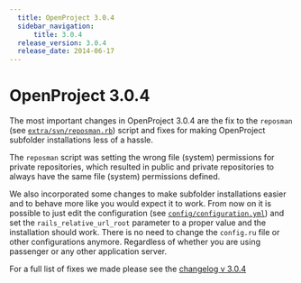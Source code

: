 ```yaml
---
  title: OpenProject 3.0.4
  sidebar_navigation:
      title: 3.0.4
  release_version: 3.0.4
  release_date: 2014-06-17
---
```


# OpenProject 3.0.4

The most important changes in OpenProject 3.0.4 are the fix to the
`reposman` (see
[`extra/svn/reposman.rb`](https://github.com/opf/openproject/blob/dev/extra/svn/reposman.rb#L103))
script and fixes for making OpenProject subfolder installations less of
a hassle.

The `reposman` script was setting the wrong file (system) permissions
for private repositories, which resulted in public and private
repositories to always have the same file (system) permissions defined.

We also incorporated some changes to make subfolder installations easier
and to behave more like you would expect it to work. From now on it is
possible to just edit the configuration (see
[`config/configuration.yml`](https://github.com/opf/openproject/blob/dev/config/configuration.yml.example#L122))
and set the `rails_relative_url_root` parameter to a proper value and
the installation should work. There is no need to change the `config.ru`
file or other configurations anymore. Regardless of whether you are
using passenger or any other application server.

For a full list of fixes we made please see the 
[changelog v 3.0.4](https://community.openproject.com/versions/316)
